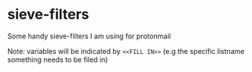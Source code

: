 # sieve-filters
Some handy sieve-filters I am using for protonmail

Note: variables will be indicated by `<<FILL IN>>` (e.g the specific listname something needs to be filed in)
